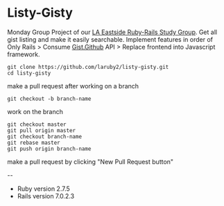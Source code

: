 # Listy-Gisty

Monday Group Project of our [LA Eastside Ruby-Rails Study Group](http://www.meetup.com/LA-Eastside-Ruby-Rails-Study-Group/). Get all gist listing and make it easily searchable. Implement features in order of Only Rails > Consume [Gist.Github](https://gist.github.com/) API > Replace frontend into Javascript framework.

```
git clone https://github.com/laruby2/listy-gisty.git
cd listy-gisty
```

make a pull request after working on a branch
```
git checkout -b branch-name
```

work on the branch
```
git checkout master
git pull origin master
git checkout branch-name
git rebase master
git push origin branch-name
```

make a pull request by clicking "New Pull Request button"

--

* Ruby version 2.7.5
* Rails version 7.0.2.3
